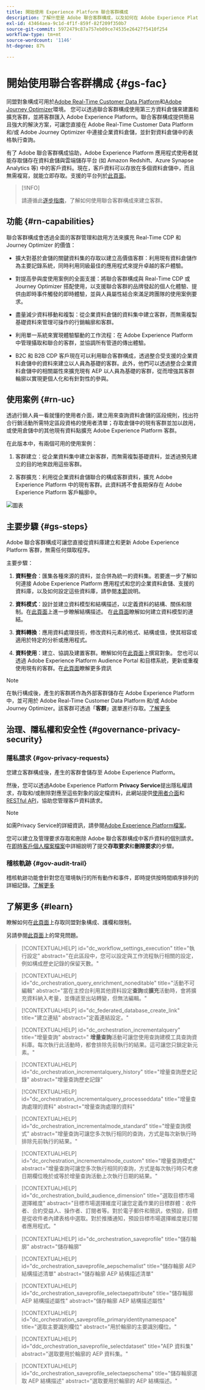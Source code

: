 ```yaml
---
title: 開始使用 Experience Platform 聯合客群構成
description: 了解什麼是 Adobe 聯合客群構成，以及如何在 Adobe Experience Platform 中使用此功能
exl-id: 43464aea-9c1d-4f1f-859f-82f209f350b7
source-git-commit: 5972479c87a757eb09ce74535e26427f5410f254
workflow-type: tm+mt
source-wordcount: '1146'
ht-degree: 87%

---
```


# 開始使用聯合客群構成 {#gs-fac}

同盟對象構成可用於[Adobe Real-Time Customer Data Platform](https://experienceleague.adobe.com/zh-hant/docs/experience-platform/segmentation/home)和[Adobe Journey Optimizer](https://experienceleague.adobe.com/zh-hant/docs/journey-optimizer/using/ajo-home)環境。 您可以透過聯合客群構成使用第三方資料倉儲來建置和擴充客群，並將客群匯入 Adobe Experience Platform。聯合客群構成提供簡易且強大的解決方案，可讓您直接在 Adobe Real-Time Customer Data Platform 和/或 Adobe Journey Optimizer 中連接企業資料倉儲，並針對資料倉儲中的表格執行查詢。

有了 Adobe 聯合客群構成協助，Adobe Experience Platform 應用程式使用者就能存取儲存在資料倉儲與雲端儲存平台 (如 Amazon Redshift、Azure Synapse Analytics 等) 中的客戶資料。現在，客戶資料可以存放在多個資料倉儲中，而且無需複寫，就能立即存取。支援的平台列於[此頁面](../connections/federated-db.md#supported-db)。

>[!INFO]
>
>請遵循此[逐步指南](https://experienceleague.adobe.com/zh-hant/docs/platform-learn/tutorial-comprehensive-technical/datacollection/module13/fac)，了解如何使用聯合客群構成來建立客群。

## 功能 {#rn-capabilities}

聯合客群構成會透過全面的客群管理和啟用方法來擴充 Real-Time CDP 和 Journey Optimizer 的價值：

* 擴大對基於倉儲的關鍵資料集的存取以建立高價值客群：利用現有資料倉儲作為主要記錄系統，同時利用同級最佳的應用程式來提升卓越的客戶體驗。

* 對提高參與度使用案例的全面支援：將聯合客群構成與 Real-Time CDP 或 Journey Optimizer 搭配使用，以支援聯合客群的品牌發起的個人化體驗、提供由即時事件觸發的即時體驗，並與人員屬性結合來滿足跨團隊的使用案例要求。

* 盡量減少資料移動和複製：從企業資料倉儲的資料集中建立客群，而無需複製基礎資料來管理可操作的行銷輪廓和客群。

* 利用單一系統來實現體驗驅動的工作流程：在 Adobe Experience Platform 中管理攝取和聯合的客群，並協調所有管道的傳出體驗。

* B2C 和 B2B CDP 客戶現在可以利用聯合客群構成，透過整合受支援的企業資料倉儲中的資料來建立以人員為基礎的客群。此外，他們可以透過整合企業資料倉儲中的相關屬性來擴充現有 AEP 以人員為基礎的客群，從而增強其客群輪廓以實現更個人化和有針對性的參與。

## 使用案例 {#rn-uc}

透過行銷人員一看就懂的使用者介面，建立用來查詢資料倉儲的區段規則，找出符合行銷活動所需特定區段資格的使用者清單；存取倉儲中的現有客群並加以啟用，或使用倉儲中的其他現有資料點擴充 Adobe Experience Platform 客群。

在此版本中，有兩個可用的使用案例：

1. 客群建立：從企業資料集中建立新客群，而無需複製基礎資料，並透過預先建立的目的地來啟用這些客群。

1. 客群擴充：利用從企業資料倉儲聯合的構成客群資料，擴充 Adobe Experience Platform 中的現有客群。此資料將不會長期保存在 Adobe Experience Platform 客戶輪廓中。

![圖表](assets/fac-use-cases.png)

## 主要步驟 {#gs-steps}

Adobe 聯合客群構成可讓您直接從資料庫建立和更新 Adobe Experience Platform 客群，無需任何擷取程序。

<!--![diagram](assets/steps-diagram.png){zoomable="yes"}{width="85%" align="center"}-->

主要步驟：

1. **資料整合**：匯集各種來源的資料，並合併為統一的資料集。若要進一步了解如何連接 Adobe Experience Platform 應用程式和您的企業資料倉儲、支援的資料庫，以及如何設定這些資料庫，請參閱[本節](../connections/federated-db.md)說明。

1. **資料模式**：設計並建立資料模型和結構描述，以定義資料的結構、關係和限制。在[此頁面](../customer/schemas.md)上進一步瞭解結構描述。 在[此頁面](../data-management/gs-models.md)瞭解如何建立資料模型的連結。

1. **資料轉換**：應用資料處理技術，修改資料元素的格式、結構或值，使其相容或適用於特定的分析或應用程式。

1. **資料使用**：建立、協調及建置客群。瞭解如何在[此頁面](../compositions/gs-compositions.md)上撰寫對象。 您也可以透過 Adobe Experience Platform Audience Portal 和目標系統，更新或重複使用現有的客群。在[此頁面](../connections/destinations.md)瞭解更多資訊

>[!NOTE]
>
>在執行構成後，產生的客群將作為外部客群儲存在 Adobe Experience Platform 中，並可用於 Adobe Real-Time Customer Data Platform 和/或 Adobe Journey Optimizer。該客群可透過「**客群**」選單進行存取。[了解更多](https://experienceleague.adobe.com/zh-hant/docs/experience-platform/segmentation/ui/audience-portal)

## 治理、隱私權和安全性 {#governance-privacy-security}

### 隱私請求 {#gov-privacy-requests}

您建立客群構成後，產生的客群會儲存至 Adobe Experience Platform。

然後，您可以透過Adobe Experience Platform **Privacy Service**&#x200B;提出隱私權請求，存取和/或刪除對應至這些對象的設定檔資料，此網站提供[使用者介面](https://experienceleague.adobe.com/docs/experience-platform/privacy/ui/user-guide.html?lang=zh-Hant)和[RESTful API](https://experienceleague.adobe.com/zh-hant/docs/experience-platform/privacy/api/overview)，協助您管理客戶資料請求。

>[!NOTE]
>
>如需Privacy Service的詳細資訊，請參閱[Adobe Experience Platform檔案](https://experienceleague.adobe.com/docs/experience-platform/privacy/home.html?lang=zh-Hant)。

您可以建立及管理要求存取和刪除 Adobe 聯合客群構成中客戶資料的個別請求。在[即時客戶個人檔案檔案](https://experienceleague.adobe.com/zh-hant/docs/experience-platform/profile/privacy)中詳細說明了提交&#x200B;**存取要求**&#x200B;和&#x200B;**刪除要求**&#x200B;的步驟。

### 稽核軌跡 {#gov-audit-trail}

稽核軌跡功能會針對您在環境執行的所有動作和事件，即時提供按時間順序排列的詳細記錄。[了解更多](../admin/audit-trail.md)

## 了解更多 {#learn}

<!-- Workflow + Workflow activities-->


瞭解如何在[此頁面](access-prerequisites.md)上存取同盟對象構成、護欄和限制。

另請參閱[此頁面](faq.md)上的常見問題。


>[!CONTEXTUALHELP]
>id="dc_workflow_settings_execution"
>title="執行設定"
>abstract="在此區段中，您可以設定與工作流程執行相關的設定，例如構成歷史記錄的保留天數。"

>[!CONTEXTUALHELP]
>id="dc_orchestration_query_enrichment_noneditable"
>title="活動不可編輯"
>abstract="當在主控台利用其他資料設定&#x200B;**查詢**&#x200B;或&#x200B;**擴充**&#x200B;活動時，會將擴充資料納入考量，並傳遞至出站轉變，但無法編輯。"

<!-- Create a link -->

>[!CONTEXTUALHELP]
>id="dc_federated_database_create_link"
>title="建立連結"
>abstract="定義連結設定。"


<!-- incremental query IDs -->

>[!CONTEXTUALHELP]
>id="dc_orchestration_incrementalquery"
>title="增量查詢"
>abstract=" **增量查詢**&#x200B;活動可讓您使用查詢建模工具查詢資料庫。每次執行此活動時，都會排除先前執行的結果。這可讓您只鎖定新元素。"

>[!CONTEXTUALHELP]
>id="dc_orchestration_incrementalquery_history"
>title="增量查詢歷史記錄"
>abstract="增量查詢歷史記錄"

>[!CONTEXTUALHELP]
>id="dc_orchestration_incrementalquery_processeddata"
>title="增量查詢處理的資料"
>abstract="增量查詢處理的資料"

>[!CONTEXTUALHELP]
>id="dc_orchestration_incrementalmode_standard"
>title="增量查詢模式"
>abstract="增量查詢可讓您多次執行相同的查詢，方式是每次新執行時排除先前執行的結果。"

>[!CONTEXTUALHELP]
>id="dc_orchestration_incrementalmode_custom"
>title="增量查詢模式"
>abstract="增量查詢可讓您多次執行相同的查詢，方式是每次執行時只考慮日期欄位晚於或等於增量查詢活動上次執行日期的結果。"

>[!CONTEXTUALHELP]
>id="dc_orchestration_build_audience_dimension"
>title="選取目標市場選擇維度"
>abstract="目標市場選擇維度可讓您定義作業的目標群體：收件者、合約受益人、操作者、訂閱者等。對於電子郵件和簡訊，依預設，目標是從收件者內建表格中選取。對於推播通知，預設目標市場選擇維度是訂閱者應用程式。"


<!-- save profile IDs-->

>[!CONTEXTUALHELP]
>id="dc_orchestration_saveprofile"
>title="儲存輪廓"
>abstract="儲存輪廓"

>[!CONTEXTUALHELP]
>id="dc_orchestration_saveprofile_aepschemalist"
>title="儲存輪廓 AEP 結構描述清單"
>abstract="儲存輪廓 AEP 結構描述清單"

>[!CONTEXTUALHELP]
>id="dc_orchestration_saveprofile_selectaepattribute"
>title="儲存輪廓 AEP 結構描述屬性"
>abstract="儲存輪廓 AEP 結構描述屬性"

>[!CONTEXTUALHELP]
>id="dc_orchestration_saveprofile_primaryidentitynamespace"
>title="選取主要識別欄位"
>abstract="用於輪廓的主要識別欄位。"

>[!CONTEXTUALHELP]
>id="ddc_orchestration_saveprofile_selectdataset"
>title="AEP 資料集"
>abstract="選取要用於輪廓的 AEP 資料集。"

>[!CONTEXTUALHELP]
>id="dc_orchestration_saveprofile_selectaepschema"
>title="儲存輪廓選取 AEP 結構描述"
>abstract="選取要用於輪廓的 AEP 結構描述。"
